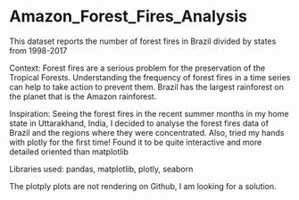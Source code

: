 # Amazon_Forest_Fires_Analysis
This dataset reports the number of forest fires in Brazil divided by states from 1998-2017

Context:
Forest fires are a serious problem for the preservation of the Tropical Forests. Understanding the frequency of forest fires in a time series can help to take action to prevent them.
Brazil has the largest rainforest on the planet that is the Amazon rainforest.

Inspiration:
Seeing the forest fires in the recent summer months in my home state in Uttarakhand, India, I decided to analyse the forest fires data of Brazil and the regions where they were concentrated.
Also, tried my hands with plotly for the first time! Found it to be quite interactive and more detailed oriented than matplotlib

Libraries used:
pandas, matplotlib, plotly, seaborn

The plotply plots are not rendering on Github, I am looking for a solution.
